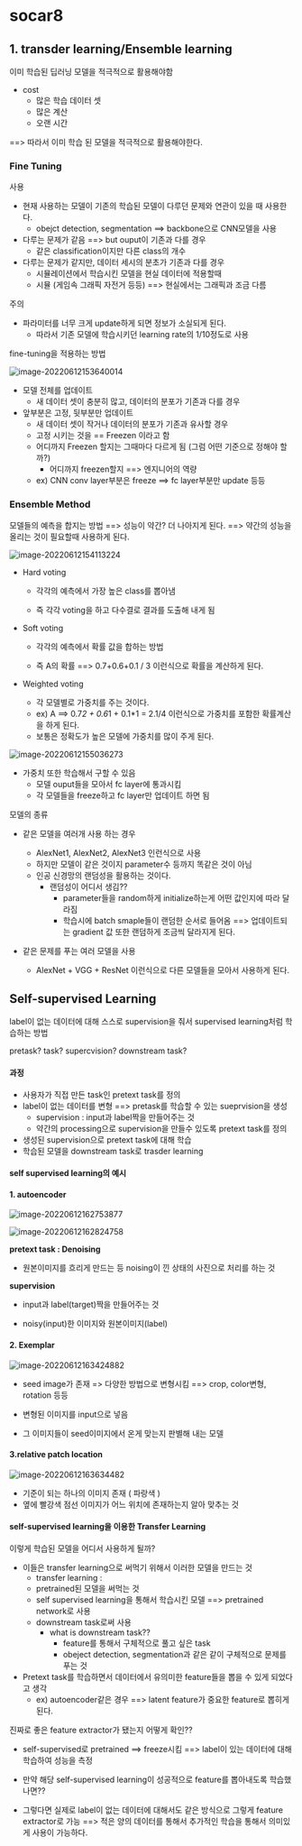 # socar8



## 1. transder learning/Ensemble learning

이미 학습된 딥러닝 모델을 적극적으로 활용해야함

- cost
  - 많은 학습 데이터 셋
  - 많은 계산
  - 오랜 시간

==> 따라서 이미 학습 된 모델을 적극적으로 활용해야한다.



### Fine Tuning

사용

- 현재 사용하는 모델이 기존의 학습된 모델이 다루던 문제와 연관이 있을 때 사용한다.
  -  obejct detection, segmentation ==> backbone으로 CNN모델을 사용
- 다루는 문제가 같음 ==> but ouput이 기존과 다를 경우
  - 같은 classification이지만 다른 class의 개수
- 다루는 문제가 같지만, 데이터 세시의 분초가 기존과 다를 경우
  - 시뮬레이션에서 학습시킨 모델을 현실 데이터에 적용할때
  - 시뮬 (게임속 그래픽 자전거 등등) ==> 현실에서는 그래픽과 조금 다름

 

주의

- 파라미터를 너무 크게 update하게 되면 정보가 소실되게 된다. 
  - 따라서 기존 모델에 학습시키던 learning rate의 1/10정도로 사용



fine-tuning을 적용하는 방법

![image-20220612153640014](socar8.assets/image-20220612153640014.png)

- 모델 전체를 업데이트
  - 새 데이터 셋이 충분히 많고, 데이터의 분포가 기존과 다를 경우
- 앞부분은 고정, 뒷부분만 업데이트
  - 새 데이터 셋이 작거나 데이터의 분포가 기존과 유사할 경우
  - 고정 시키는 것을 == Freezen 이라고 함
  - 어디까지 Freezen 할지는 그때마다 다르게 됨 (그럼 어떤 기준으로 정해야 할까?)
    - 어디까지 freezen할지 ==> 엔지니어의 역량
  - ex) CNN conv layer부분은 freeze ==> fc layer부분만 update 등등



### Ensemble Method

모델들의 예측을 합지는 방법 ==> 성능이 약간? 더 나아지게 된다. ==> 약간의 성능을 올리는 것이 필요할때 사용하게 된다.



![image-20220612154113224](socar8.assets/image-20220612154113224.png)



- Hard voting

  - 각각의 예측에서 가장 높은 class를 뽑아냄

  - 즉 각각 voting을 하고 다수결로 결과를 도출해 내게 됨

    

- Soft voting

  - 각각의 예측에서 확률 값을 합하는 방법

  - 즉 A의 확률 ==> 0.7+0.6+0.1 / 3 이런식으로 확률을 계산하게 된다.

    

- Weighted voting

  - 각 모델별로 가중치를 주는 것이다.
  - ex) A ==> 0.7*2 + 0.6*1 + 0.1*1 = 2.1/4 이런식으로 가중치를 포함한 확률계산을 하게 된다.
  - 보통은 정확도가 높은 모델에 가중치를 많이 주게 된다.



![image-20220612155036273](socar8.assets/image-20220612155036273.png)

- 가중치 또한 학습해서 구할 수 있음
  - 모델 ouput들을 모아서 fc layer에 통과시킴
  - 각 모델들을 freeze하고  fc layer만 업데이트 하면 됨



모델의 종류

- 같은 모델을 여러개 사용 하는 경우
  -  AlexNet1,  AlexNet2,  AlexNet3 인런식으로 사용
  - 하지만 모델이 같은 것이지 parameter수 등까지 똑같은 것이 아님
  - 인공 신경망의 랜덤성을 활용하는 것이다.
    - 랜덤성이 어디서 생김??
      - parameter들을 random하게 initialize하는게 어떤 값인지에 따라 달라짐
      - 학습시에 batch smaple들이 랜덤한 순서로 들어옴 ==> 업데이트되는 gradient 값 또한 랜덤하게 조금씩 달라지게 된다. 



- 같은 문제를 푸는 여러 모델을 사용
  - AlexNet + VGG + ResNet 이런식으로 다른 모델들을 모아서 사용하게 된다. 



## Self-supervised Learning

label이 없는 데이터에 대해 스스로 supervision을 줘서 supervised learning처럼 학습하는 방법





pretask? task? supercvision? downstream task?

#### 과정

- 사용자가 직접 만든 task인 pretext task를 정의
- label이 없는 데이터를 변형 ==> pretask를 학습할 수 있는 sueprvision을 생성
  - supervision : input과 label짝을 만들어주는 것
  - 약간의 processing으로 supervision을 만들수 있도록 pretext task를 정의
- 생성된 supervision으로 pretext task에 대해 학습
- 학습된 모델을 downstream task로 trasder learning



#### self supervised learning의 예시

#### 1. autoencoder 

![image-20220612162753877](socar8.assets/image-20220612162753877.png)

![image-20220612162824758](socar8.assets/image-20220612162824758.png)

**pretext task : Denoising**

- 원본이미지를 흐리게 만드는 등 noising이 낀 상태의 사진으로 처리를 하는 것



**supervision**

- input과 label(target)짝을 만들어주는 것

- noisy(input)한 이미지와 원본이미지(label)



#### 2. Exemplar

![image-20220612163424882](socar8.assets/image-20220612163424882.png)

- seed image가 존재 => 다양한 방법으로 변형시킴 ==> crop, color변형, rotation 등등

- 변형된 이미지를 input으로 넣음
- 그 이미지들이 seed이미지에서 온게 맞는지 판별해 내는 모델



#### 3.relative patch location

![image-20220612163634482](socar8.assets/image-20220612163634482.png)

- 기준이 되는 하나의 이미지 존재 ( 파랑색 )
- 옆에 빨강색 점선 이미지가 어느 위치에 존재하는지 알아 맞추는 것



#### self-supervised learning을 이용한 Transfer Learning 

이렇게 학습된 모델을 어디서 사용하게 될까?

- 이들은 transfer learning으로 써먹기 위해서 이러한 모델을 만드는 것
  -  transfer learning :
    - pretrained된 모델을 써먹는 것
    - self supervised learning을 통해서 학습시킨 모델 ==> pretrained network로 사용
  - downstream task로써 사용
    - what is downstream task??
      - feature를 통해서 구체적으로 풀고 싶은 task
      - obeject detection, segmentation과 같은 같이 구체적으로 문제를 푸는 것
- Pretext task를 학습하면서 데이터에서 유의미한 feature들을 뽑을 수 있게 되었다고 생각
  - ex) autoencoder같은 경우 ==> latent feature가 중요한 feature로 뽑히게 된다. 



진짜로 좋은 feature extractor가 됐는지 어떻게 확인??

- self-supervised로 pretrained ==> freeze시킴 ==> label이 있는 데이터에 대해 학습하여 성능을 측정

- 만약 해당 self-supervised learning이 성공적으로 feature를 뽑아내도록 학습했나면??
- 그렇다면 실제로 label이 없는 데이터에 대해서도 같은 방식으로 그렇게 feature extractor로 가능 ==> 적은 양의 데이터를 통해서 추가적인 학습을 통해서 의미있게 사용이 가능하다.













































